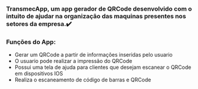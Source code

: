 ### TransmecApp, um app gerador de QRCode desenvolvido com o intuito de ajudar na organização das maquinas presentes nos setores da empresa.✔️

### Funções do App:
<body>
<ul>
<li>Gerar um QRCode a partir de informações inseridas pelo usuario</li>
<li>O usuario pode realizar a impressão do QRCode</li>
<li>Possui uma tela de ajuda para clientes que desejam escanear o QRCode em dispositivos IOS</li>
<li>Realiza o escaneamento de código de barras e QRCode</li>
</ul>
</body>
